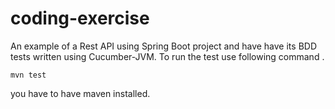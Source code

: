# coding-exercise 

An example of a Rest API using Spring Boot project and have have its BDD tests written using Cucumber-JVM.
To run the test use following command .

`mvn test`

you have to have maven installed.
